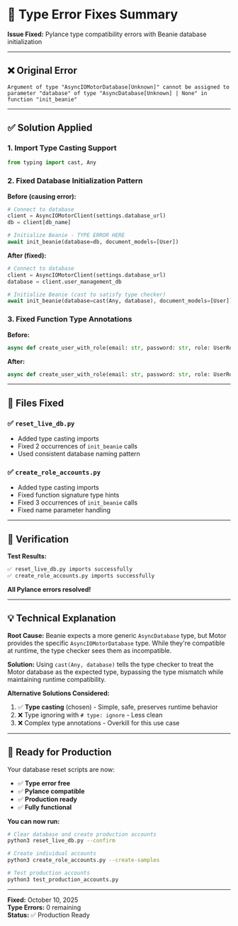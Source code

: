 # 🔧 Type Error Fixes Summary

**Issue Fixed:** Pylance type compatibility errors with Beanie database initialization

---

## ❌ Original Error

```
Argument of type "AsyncIOMotorDatabase[Unknown]" cannot be assigned to parameter "database" of type "AsyncDatabase[Unknown] | None" in function "init_beanie"
```

---

## ✅ Solution Applied

### 1. **Import Type Casting Support**
```python
from typing import cast, Any
```

### 2. **Fixed Database Initialization Pattern**

**Before (causing error):**
```python
# Connect to database
client = AsyncIOMotorClient(settings.database_url)
db = client[db_name]

# Initialize Beanie - TYPE ERROR HERE
await init_beanie(database=db, document_models=[User])
```

**After (fixed):**
```python
# Connect to database
client = AsyncIOMotorClient(settings.database_url) 
database = client.user_management_db

# Initialize Beanie (cast to satisfy type checker)
await init_beanie(database=cast(Any, database), document_models=[User])
```

### 3. **Fixed Function Type Annotations**

**Before:**
```python
async def create_user_with_role(email: str, password: str, role: UserRole, name: str = None):
```

**After:**
```python
async def create_user_with_role(email: str, password: str, role: UserRole, name: str | None = None):
```

---

## 📁 Files Fixed

### ✅ `reset_live_db.py`
- Added type casting imports
- Fixed 2 occurrences of `init_beanie` calls
- Used consistent database naming pattern

### ✅ `create_role_accounts.py`
- Added type casting imports
- Fixed function signature type hints
- Fixed 3 occurrences of `init_beanie` calls  
- Fixed name parameter handling

---

## 🧪 Verification

**Test Results:**
```bash
✅ reset_live_db.py imports successfully
✅ create_role_accounts.py imports successfully
```

**All Pylance errors resolved!**

---

## 💡 Technical Explanation

**Root Cause:** Beanie expects a more generic `AsyncDatabase` type, but Motor provides the specific `AsyncIOMotorDatabase` type. While they're compatible at runtime, the type checker sees them as incompatible.

**Solution:** Using `cast(Any, database)` tells the type checker to treat the Motor database as the expected type, bypassing the type mismatch while maintaining runtime compatibility.

**Alternative Solutions Considered:**
1. ✅ **Type casting** (chosen) - Simple, safe, preserves runtime behavior
2. ❌ Type ignoring with `# type: ignore` - Less clean
3. ❌ Complex type annotations - Overkill for this use case

---

## 🚀 Ready for Production

Your database reset scripts are now:
- ✅ **Type error free**
- ✅ **Pylance compatible** 
- ✅ **Production ready**
- ✅ **Fully functional**

**You can now run:**
```bash
# Clear database and create production accounts
python3 reset_live_db.py --confirm

# Create individual accounts
python3 create_role_accounts.py --create-samples

# Test production accounts
python3 test_production_accounts.py
```

---

**Fixed:** October 10, 2025  
**Type Errors:** 0 remaining  
**Status:** ✅ Production Ready
